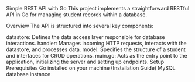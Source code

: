 Simple REST API with Go
This project implements a straightforward RESTful API in Go for managing student records within a database.

Overview
The API is structured into several key components:

datastore: Defines the data access layer responsible for database interactions.
handler: Manages incoming HTTP requests, interacts with the datastore, and processes data.
model: Specifies the structure of a student and interfaces for CRUD operations.
main.go: Acts as the entry point to the application, initializing the server and setting up endpoints.
Setup
Prerequisites
Go installed on your machine (Installation Guide)
MySQL database instance
